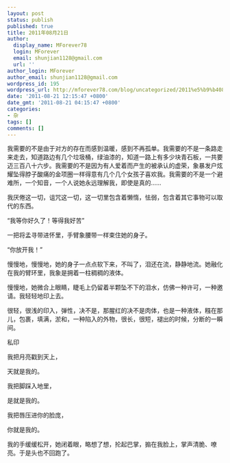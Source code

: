 ```yaml
---
layout: post
status: publish
published: true
title: 2011年08月21日
author:
  display_name: MForever78
  login: MForever
  email: shunjian1128@gmail.com
  url: ''
author_login: MForever
author_email: shunjian1128@gmail.com
wordpress_id: 195
wordpress_url: http://mforever78.com/blog/uncategorized/2011%e5%b9%b408%e6%9c%8821%e6%97%a5-3/
date: '2011-08-21 12:15:47 +0800'
date_gmt: '2011-08-21 04:15:47 +0800'
categories:
- 杂
tags: []
comments: []
---
```


<p>我需要的不是由于对方的存在而感到温暖，感到不再孤单。我需要的不是一条路走来走去，知道路边有几个垃圾桶，绿油漆的，知道一路上有多少块青石板，一共要迈三百八十六步。我需要的不是因为有人爱着而产生的被承认的虚荣，象暴发户炫耀坠得脖子酸痛的金项圈一样得意有几个几个女孩子喜欢我。我需要的不是一个避难所，一个知音，一个人说她永远理解我，即使是真的……</P>
<p>我厌倦这一切，诅咒这一切，这一切里包含着懒惰，怯弱，包含着其它事物可以取代的东西。</P>
<p>“我等你好久了！等得我好苦”</P>
<p>一把将孟寻带进怀里，手臂象腰带一样束住她的身子。</P>
<p>“你放开我！”</P>
<p>慢慢地，慢慢地，她的身子一点点软下来，不叫了，泪还在流，静静地流。她融化在我的臂环里，我象是拥着一柱稠稠的液体。</P>
<p>慢慢地，她微合上眼睛，睫毛上仍留着半颗坠不下的泪水，仿佛一种许可，一种邀请。我轻轻地印上去。</P>
<p>很轻，很浅的印入，弹性，决不是，那腥红的决不是肉体，也是一种液体，糨在那儿，包裹，填满，淤和，一种陷入的外物，很长，很短，褪出的时候，分断的一瞬间。</P>
<p>私印</P>
<p>我把月亮戳到天上，</P>
<p>天就是我的。</P>
<p>我把脚踩入地里，</P>
<p>是就是我的。</P>
<p>我把唇压进你的脸庞，</P>
<p>你就是我的。</P>
<p>我的手缓缓松开，她闭着眼，略想了想，抡起巴掌，搧在我脸上，掌声清脆、嘹亮。于是头也不回跑了。</P>
